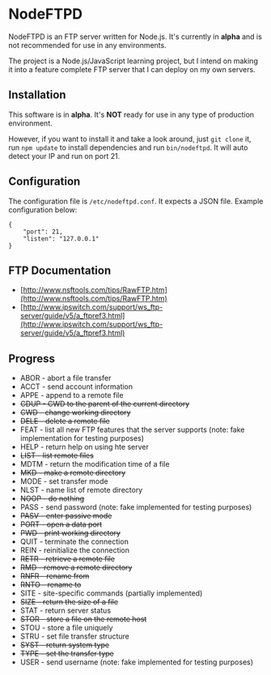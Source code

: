 NodeFTPD
========

NodeFTPD is an FTP server written for Node.js. It's currently in **alpha** and is not recommended for use in any environments.

The project is a Node.js/JavaScript learning project, but I intend on making it into a feature complete FTP server that I can deploy on my own servers.

Installation
------------

This software is in **alpha**. It's **NOT** ready for use in any type of production environment.

However, if you want to install it and take a look around, just `git clone` it, run `npm update` to install dependencies and run `bin/nodeftpd`. It will auto detect your IP and run on port 21.

Configuration
-------------

The configuration file is `/etc/nodeftpd.conf`. It expects a JSON file. Example configuration below:

```
{
    "port": 21,
    "listen": "127.0.0.1"
}
```

FTP Documentation
-----------------

* [http://www.nsftools.com/tips/RawFTP.htm](http://www.nsftools.com/tips/RawFTP.htm)
* [http://www.ipswitch.com/support/ws_ftp-server/guide/v5/a_ftpref3.html](http://www.ipswitch.com/support/ws_ftp-server/guide/v5/a_ftpref3.html)

Progress
--------

* ABOR - abort a file transfer
* ACCT - send account information
* APPE - append to a remote file
* ~~CDUP - CWD to the parent of the current directory~~
* ~~CWD - change working directory~~
* ~~DELE - delete a remote file~~
* FEAT - list all new FTP features that the server supports (note: fake implementation for testing purposes)
* HELP - return help on using hte server
* ~~LIST - list remote files~~
* MDTM - return the modification time of a file
* ~~MKD - make a remote directory~~
* MODE - set transfer mode
* NLST - name list of remote directory
* ~~NOOP - do nothing~~
* PASS - send password (note: fake implemented for testing purposes)
* ~~PASV - enter passive mode~~
* ~~PORT - open a data port~~
* ~~PWD - print working directory~~
* QUIT - terminate the connection
* REIN - reinitialize the connection
* ~~RETR - retrieve a remote file~~
* ~~RMD - remove a remote directory~~
* ~~RNFR - rename from~~
* ~~RNTO - rename to~~
* SITE - site-specific commands (partially implemented)
* ~~SIZE - return the size of a file~~
* STAT - return server status
* ~~STOR - store a file on the remote host~~
* STOU - store a file uniquely
* STRU - set file transfer structure
* ~~SYST - return system type~~
* ~~TYPE - set the transfer type~~
* USER - send username (note: fake implemented for testing purposes)
